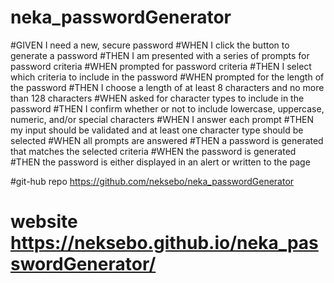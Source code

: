 # neka_passwordGenerator

#GIVEN I need a new, secure password
#WHEN I click the button to generate a password
#THEN I am presented with a series of prompts for password criteria
#WHEN prompted for password criteria
#THEN I select which criteria to include in the password
#WHEN prompted for the length of the password
#THEN I choose a length of at least 8 characters and no more than 128 characters
#WHEN asked for character types to include in the password
#THEN I confirm whether or not to include lowercase, uppercase, numeric, and/or special characters
#WHEN I answer each prompt
#THEN my input should be validated and at least one character type should be selected
#WHEN all prompts are answered
#THEN a password is generated that matches the selected criteria
#WHEN the password is generated
#THEN the password is either displayed in an alert or written to the page

#git-hub repo https://github.com/neksebo/neka_passwordGenerator
# website https://neksebo.github.io/neka_passwordGenerator/


